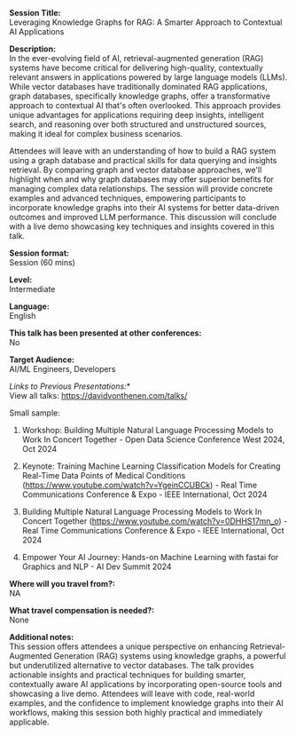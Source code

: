 **Session Title:**  
Leveraging Knowledge Graphs for RAG: A Smarter Approach to Contextual AI Applications

**Description:**  
In the ever-evolving field of AI, retrieval-augmented generation (RAG) systems have become critical for delivering high-quality, contextually relevant answers in applications powered by large language models (LLMs). While vector databases have traditionally dominated RAG applications, graph databases, specifically knowledge graphs, offer a transformative approach to contextual AI that's often overlooked. This approach provides unique advantages for applications requiring deep insights, intelligent search, and reasoning over both structured and unstructured sources, making it ideal for complex business scenarios.

Attendees will leave with an understanding of how to build a RAG system using a graph database and practical skills for data querying and insights retrieval. By comparing graph and vector database approaches, we'll highlight when and why graph databases may offer superior benefits for managing complex data relationships. The session will provide concrete examples and advanced techniques, empowering participants to incorporate knowledge graphs into their AI systems for better data-driven outcomes and improved LLM performance. This discussion will conclude with a live demo showcasing key techniques and insights covered in this talk.

**Session format:**  
Session (60 mins)

**Level:**  
Intermediate

**Language:**  
English

**This talk has been presented at other conferences:**  
No

**Target Audience:**  
AI/ML Engineers, Developers

**Links to Previous Presentations*:**  
View all talks: https://davidvonthenen.com/talks/

Small sample:

1. Workshop: Building Multiple Natural Language Processing Models to Work In Concert Together - Open Data Science Conference West 2024, Oct 2024

2. Keynote: Training Machine Learning Classification Models for Creating Real-Time Data Points of Medical Conditions (https://www.youtube.com/watch?v=YgeinCCUBCk) - Real Time Communications Conference & Expo - IEEE International, Oct 2024

3. Building Multiple Natural Language Processing Models to Work In Concert Together (https://www.youtube.com/watch?v=0DHHS17mn_o) - Real Time Communications Conference & Expo - IEEE International, Oct 2024

4. Empower Your AI Journey: Hands-on Machine Learning with fastai for Graphics and NLP - AI Dev Summit 2024

**Where will you travel from?:**  
NA

**What travel compensation is needed?:**  
None

**Additional notes:**  
This session offers attendees a unique perspective on enhancing Retrieval-Augmented Generation (RAG) systems using knowledge graphs, a powerful but underutilized alternative to vector databases. The talk provides actionable insights and practical techniques for building smarter, contextually aware AI applications by incorporating open-source tools and showcasing a live demo. Attendees will leave with code, real-world examples, and the confidence to implement knowledge graphs into their AI workflows, making this session both highly practical and immediately applicable.
